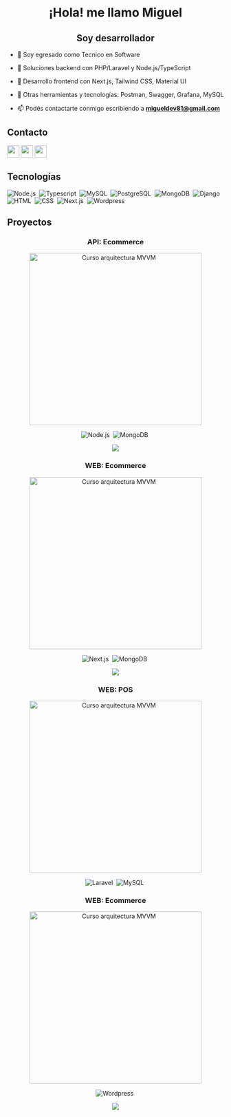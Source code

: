 <h1 align="center">¡Hola! me llamo Miguel</h1>
<h2 align="center">Soy desarrollador</h2>

- 🌱 Soy egresado como Tecnico en Software 
- 🌱 Soluciones backend con PHP/Laravel y Node.js/TypeScript
- 🌱 Desarrollo frontend con Next.js, Tailwind CSS, Material UI
- 🌱 Otras herramientas y tecnologías: Postman, Swagger, Grafana, MySQL

- 📫 Podés contactarte conmigo escribiendo a **migueldev81@gmail.com**


<h2>Contacto</h2>
<p>
  <a href="mailto:migueldev81@gmail.com" target="_blank"><img height="28" src = "https://img.shields.io/badge/gmail-c14438?&style=for-the-badge&logo=gmail&logoColor=white"></a>
   <a href="https://wa.link/lvzvw8" target="_blank"><img height="28" src = "https://img.shields.io/badge/whatsapp-1FAC3E?&style=for-the-badge&logo=whatsapp&logoColor=white"></a>
  <a href="https://www.linkedin.com/in/miguel-cabezas-472427249/" target="_blank"> <img height="28" src = "https://img.shields.io/badge/-LinkedIn-0e76a8?style=for-the-badge&logo=Linkedin&logoColor=white"></a>

## Tecnologías
  
![Node.js](https://img.shields.io/badge/-Node.js-05122A?style=flat&logo=node.js)&nbsp;
![Typescript](https://img.shields.io/badge/-Typescript-05122A?style=flat&logo=typescript)&nbsp;
![MySQL](https://img.shields.io/badge/-MySQL-05122A?style=flat&logo=mysql)&nbsp;
![PostgreSQL](https://img.shields.io/badge/-PostgreSQL-05122A?style=flat&logo=postgresql)&nbsp;
![MongoDB](https://img.shields.io/badge/-MongoDB-05122A?style=flat&logo=mongodb)&nbsp;
![Django](https://img.shields.io/badge/-Django-05122A?style=flat&logo=django)&nbsp;
![HTML](https://img.shields.io/badge/-HTML-05122A?style=flat&logo=HTML5)&nbsp;
![CSS](https://img.shields.io/badge/-CSS-05122A?style=flat&logo=CSS3&logoColor=1572B6)&nbsp;
![Next.js](https://img.shields.io/badge/-Next.js-05122A?style=flat&logo=next.js)&nbsp;
![Wordpress](https://img.shields.io/badge/-WordPress-05122A?style=flat&logo=wordpress)&nbsp;

  
## Proyectos
  
<div align="center">  
  
### API: Ecommerce

<a href="https://github.com/migueldev81/node-ecommerce/" target="_blank"><img src="https://e0.pxfuel.com/wallpapers/36/75/desktop-wallpaper-node-js-how-to-a-make-rest-api-part-1-dev-to.jpg" width="400" alt="Curso arquitectura MVVM"></a>
<br>
 
![Node.js](https://img.shields.io/badge/-Node.js-05122A?style=flat&logo=node.js)&nbsp;
![MongoDB](https://img.shields.io/badge/-MongoDB-05122A?style=flat&logo=mongodb)&nbsp;
  
<p>
<a href="https://github.com/migueldev81/node-ecommerce" target="_blank">
<img src="https://img.shields.io/badge/Details-80ffaa?style=for-the-badge&logo=github&logoColor=black">
</a>
</p>
  
### WEB: Ecommerce

<a href="https://github.com/migueldev81/django-courses/" target="_blank"><img src="https://wallpapercave.com/wp/wp11846968.png" width="400" alt="Curso arquitectura MVVM"></a>
<br>
 
![Next.js](https://img.shields.io/badge/-Next.js-05122A?style=flat&logo=next.js)&nbsp;
![MongoDB](https://img.shields.io/badge/-MongoDB-05122A?style=flat&logo=mongodb)&nbsp;
  
<p>
<a href="https://github.com/migueldev81/django-courses" target="_blank">
<img src="https://img.shields.io/badge/Details-80ffaa?style=for-the-badge&logo=github&logoColor=black">
</a>
</p>
  
### WEB: POS

<a href="https://github.com/migueldev81/wordpress-ecommerce/" target="_blank"><img src="https://c4.wallpaperflare.com/wallpaper/801/330/425/laravel-php-code-simple-wallpaper-preview.jpg" width="400" alt="Curso arquitectura MVVM"></a>
<br>
 
![Laravel](https://img.shields.io/badge/-Laravel-05122A?style=flat&logo=laravel)&nbsp;
![MySQL](https://img.shields.io/badge/-Laravel-05122A?style=flat&logo=mysql)&nbsp;

  
 ### WEB: Ecommerce

<a href="https://github.com/migueldev81/wordpress-ecommerce/" target="_blank"><img src="https://wallpapercave.com/wp/wp6905445.png" width="400" alt="Curso arquitectura MVVM"></a>
<br>
 
![Wordpress](https://img.shields.io/badge/-WordPress-05122A?style=flat&logo=wordpress)&nbsp;

  
<p>
<a href="https://github.com/migueldev81/wordpress-ecommerce" target="_blank">
<img src="https://img.shields.io/badge/Details-80ffaa?style=for-the-badge&logo=github&logoColor=black">
</a>
</p>
  
</div>

